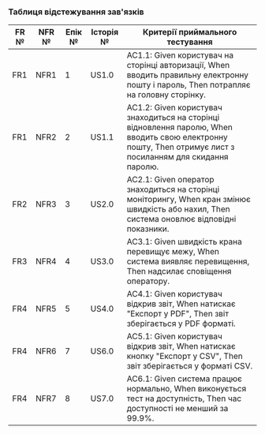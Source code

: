 ### Таблиця відстежування зав'язків

| FR №   | NFR №         | Епік № | Історія №       | Критерії приймального тестування      |
|--------|---------------|--------|-----------------|---------------------------------------|
| FR1  | NFR1   | 1      | US1.0           | AC1.1: Given користувач на сторінці авторизації, When вводить правильну електронну пошту і пароль, Then потрапляє на головну сторінку. |
| FR1  | NFR2   | 2      | US1.1           | AC1.2: Given користувач знаходиться на сторінці відновлення паролю, When вводить свою електронну пошту, Then отримує лист з посиланням для скидання паролю. |
| FR2  | NFR3   | 3      | US2.0           | AC2.1: Given оператор знаходиться на сторінці моніторингу, When кран змінює швидкість або нахил, Then система оновлює відповідні показники. |
| FR3  | NFR4   | 4      | US3.0           | AC3.1: Given швидкість крана перевищує межу, When система виявляє перевищення, Then надсилає сповіщення оператору. |
| FR4  | NFR5   | 5      | US4.0           | AC4.1: Given користувач відкрив звіт, When натискає "Експорт у PDF", Then звіт зберігається у PDF форматі. |
| FR4  | NFR6   | 7      | US6.0           | AC5.1: Given користувач відкрив звіт, When натискає кнопку "Експорт у CSV", Then звіт зберігається у форматі CSV. |
| FR4  | NFR7   | 8      | US7.0           | AC6.1: Given система працює нормально, When виконується тест на доступність, Then час доступності не менший за 99.9%. |